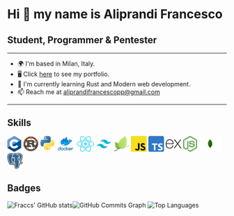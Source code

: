 # Hi 👋 my name is Aliprandi Francesco

## Student, Programmer & Pentester

---
- 🌍 I'm based in Milan, Italy.
- 🖥️ Click [here](https://aliprandi-francesco-portfolio.herokuapp.com) to see my portfolio.
- 🚀 I'm currently learning Rust and Modern web development.
- 📫 Reach me at aliprandifrancescopp@gmail.com
---

## Skills

<img src="./imgs/c.png" height="36" alt="C"/>
<img src="./imgs/rust.png" height="36" alt="Rust"/>
<img src="./imgs/python.png" height="36" alt="Python"/>
<img src="./imgs/docker.png" height="36" alt="Docker"/>
<img src="./imgs/react.png" height="36" alt="React"/>
<img src="./imgs/tailwind.png" height="36" alt="Tailwind"/>
<img src="./imgs/leaflet.png" height="36" alt="LeafletJS"/>
<img src="./imgs/javascript.png" height="36" alt="JavaScript"/>
<img src="./imgs/typescript.png" height="36" alt="TypeScript"/>
<img src="./imgs/express.png" height="36" alt="Express"/>
<img src="./imgs/node.png" height="36" alt="NodeJS"/>
<img src="./imgs/mongodb.png" height="36" alt="Mongodb"/>
<img src="./imgs/postgres.png" height="36" alt="Postgres"/>

## Badges

<img src="https://github-readme-stats.vercel.app/api?username=Fraccs&show_icons=true&hide=&count_private=true&title_color=0891b2&text_color=ffffff&icon_color=0891b2&bg_color=1c1917&hide_border=true&show_icons=true" alt="Fraccs' GitHub stats"/><img src="https://activity-graph.herokuapp.com/graph?username=Fraccs&bg_color=1c1917&color=ffffff&line=0891b2&point=ffffff&area_color=1c1917&area=true&hide_border=true&custom_title=GitHub%20Commits%20Graph" alt="GitHub Commits Graph">
<img src="https://github-readme-stats.vercel.app/api/top-langs/?username=Fraccs&langs_count=5&title_color=0891b2&text_color=ffffff&icon_color=0891b2&bg_color=1c1917&hide_border=true&locale=en&custom_title=Top%205%20Public%20Languages" alt="Top Languages"/>

